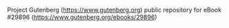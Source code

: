 Project Gutenberg (https://www.gutenberg.org) public repository for eBook #29896 (https://www.gutenberg.org/ebooks/29896)
